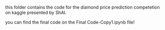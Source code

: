 this folder contains the code for the diamond price prediction competetion on kaggle presented by ShAI.

you can find the final code on the Final Code-Copy1.ipynb file!
